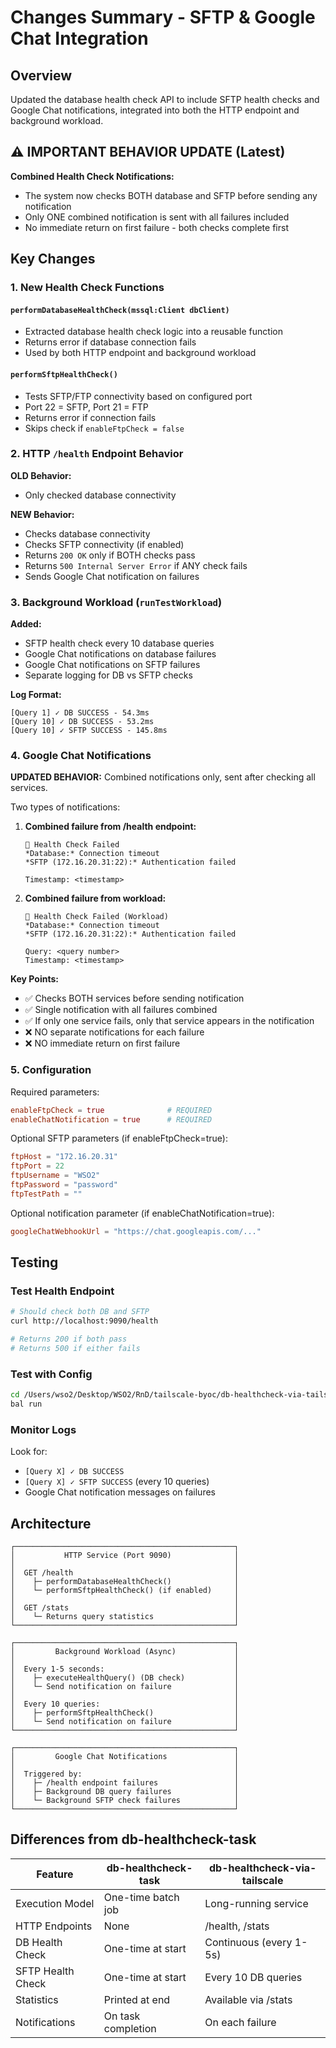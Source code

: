 # Changes Summary - SFTP & Google Chat Integration

## Overview
Updated the database health check API to include SFTP health checks and Google Chat notifications, integrated into both the HTTP endpoint and background workload.

## ⚠️ IMPORTANT BEHAVIOR UPDATE (Latest)

**Combined Health Check Notifications:**
- The system now checks BOTH database and SFTP before sending any notification
- Only ONE combined notification is sent with all failures included
- No immediate return on first failure - both checks complete first

## Key Changes

### 1. New Health Check Functions

#### `performDatabaseHealthCheck(mssql:Client dbClient)`
- Extracted database health check logic into a reusable function
- Returns error if database connection fails
- Used by both HTTP endpoint and background workload

#### `performSftpHealthCheck()`
- Tests SFTP/FTP connectivity based on configured port
- Port 22 = SFTP, Port 21 = FTP
- Returns error if connection fails
- Skips check if `enableFtpCheck = false`

### 2. HTTP `/health` Endpoint Behavior

**OLD Behavior:**
- Only checked database connectivity

**NEW Behavior:**
- Checks database connectivity
- Checks SFTP connectivity (if enabled)
- Returns `200 OK` only if BOTH checks pass
- Returns `500 Internal Server Error` if ANY check fails
- Sends Google Chat notification on failures

### 3. Background Workload (`runTestWorkload`)

**Added:**
- SFTP health check every 10 database queries
- Google Chat notifications on database failures
- Google Chat notifications on SFTP failures
- Separate logging for DB vs SFTP checks

**Log Format:**
```
[Query 1] ✓ DB SUCCESS - 54.3ms
[Query 10] ✓ DB SUCCESS - 53.2ms
[Query 10] ✓ SFTP SUCCESS - 145.8ms
```

### 4. Google Chat Notifications

**UPDATED BEHAVIOR:** Combined notifications only, sent after checking all services.

Two types of notifications:

1. **Combined failure from /health endpoint:**
   ```
   🔴 Health Check Failed
   *Database:* Connection timeout
   *SFTP (172.16.20.31:22):* Authentication failed
   
   Timestamp: <timestamp>
   ```

2. **Combined failure from workload:**
   ```
   🔴 Health Check Failed (Workload)
   *Database:* Connection timeout
   *SFTP (172.16.20.31:22):* Authentication failed
   
   Query: <query number>
   Timestamp: <timestamp>
   ```

**Key Points:**
- ✅ Checks BOTH services before sending notification
- ✅ Single notification with all failures combined
- ✅ If only one service fails, only that service appears in the notification
- ❌ NO separate notifications for each failure
- ❌ NO immediate return on first failure

### 5. Configuration

Required parameters:
```toml
enableFtpCheck = true              # REQUIRED
enableChatNotification = true      # REQUIRED
```

Optional SFTP parameters (if enableFtpCheck=true):
```toml
ftpHost = "172.16.20.31"
ftpPort = 22
ftpUsername = "WSO2"
ftpPassword = "password"
ftpTestPath = ""
```

Optional notification parameter (if enableChatNotification=true):
```toml
googleChatWebhookUrl = "https://chat.googleapis.com/..."
```

## Testing

### Test Health Endpoint
```bash
# Should check both DB and SFTP
curl http://localhost:9090/health

# Returns 200 if both pass
# Returns 500 if either fails
```

### Test with Config
```bash
cd /Users/wso2/Desktop/WSO2/RnD/tailscale-byoc/db-healthcheck-via-tailscale
bal run
```

### Monitor Logs
Look for:
- `[Query X] ✓ DB SUCCESS`
- `[Query X] ✓ SFTP SUCCESS` (every 10 queries)
- Google Chat notification messages on failures

## Architecture

```
┌─────────────────────────────────────────────────┐
│           HTTP Service (Port 9090)              │
│                                                 │
│  GET /health                                    │
│    ├─ performDatabaseHealthCheck()              │
│    └─ performSftpHealthCheck() (if enabled)     │
│                                                 │
│  GET /stats                                     │
│    └─ Returns query statistics                  │
└─────────────────────────────────────────────────┘

┌─────────────────────────────────────────────────┐
│         Background Workload (Async)             │
│                                                 │
│  Every 1-5 seconds:                             │
│    ├─ executeHealthQuery() (DB check)           │
│    └─ Send notification on failure              │
│                                                 │
│  Every 10 queries:                              │
│    ├─ performSftpHealthCheck()                  │
│    └─ Send notification on failure              │
└─────────────────────────────────────────────────┘

┌─────────────────────────────────────────────────┐
│         Google Chat Notifications               │
│                                                 │
│  Triggered by:                                  │
│    ├─ /health endpoint failures                 │
│    ├─ Background DB query failures              │
│    └─ Background SFTP check failures            │
└─────────────────────────────────────────────────┘
```

## Differences from db-healthcheck-task

| Feature | db-healthcheck-task | db-healthcheck-via-tailscale |
|---------|---------------------|------------------------------|
| Execution Model | One-time batch job | Long-running service |
| HTTP Endpoints | None | /health, /stats |
| DB Health Check | One-time at start | Continuous (every 1-5s) |
| SFTP Health Check | One-time at start | Every 10 DB queries |
| Statistics | Printed at end | Available via /stats |
| Notifications | On task completion | On each failure |
